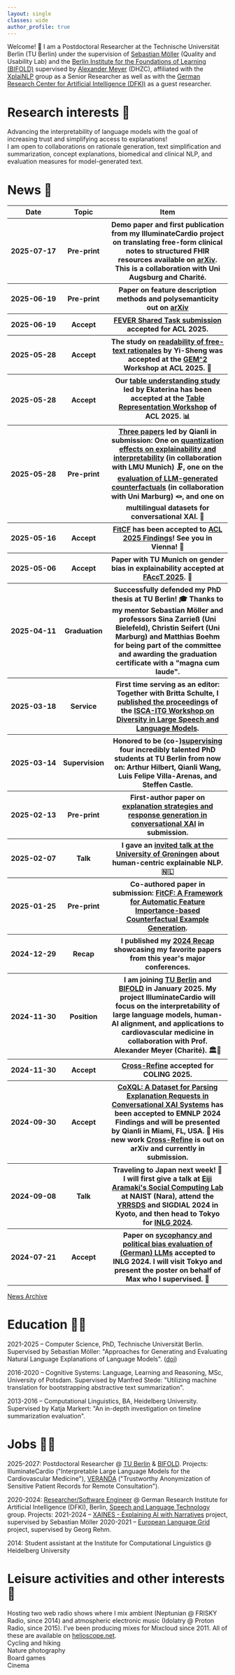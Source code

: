 ```yaml
---
layout: single
classes: wide
author_profile: true
---
```


Welcome! 👋 I am a Postdoctoral Researcher at the Technische Universität Berlin (TU Berlin)
under the supervision of [Sebastian Möller](https://www.qu.tu-berlin.de/menue/team/professur/parameter/en/) (Quality and Usability Lab) and the [Berlin Institute for the Foundations of Learning (BIFOLD)](https://www.bifold.berlin/) supervised by [Alexander Meyer]() (DHZC),
affiliated with the [XplaiNLP](https://xplainlp.github.io/authors/nils-feldhus/) group as a Senior Researcher
as well as with the [German Research Center for Artificial Intelligence (DFKI)](https://www.dfki.de/en/web/research/research-departments/speech-and-language-technology) as a guest researcher.

# Research interests 👀
Advancing the interpretability of language models with the goal of increasing trust and simplifying access to explanations!  
I am open to collaborations on rationale generation, text simplification and summarization, concept explanations, biomedical and clinical NLP, and evaluation measures for model-generated text.  

# News 🤩
<table>
  <thead>
    <tr>
      <th>Date</th>
      <th>Topic</th>
      <th>Item</th>
    </tr>
  </thead>
  <tbody>
    <tr>
      <th><nobr>2025-07-17</nobr></th>
      <th>Pre-print</th>
      <th>Demo paper and first publication from my IlluminateCardio project on translating free-form clinical notes to structured FHIR resources available on <a href="https://arxiv.org/abs/2507.12261">arXiv</a>. This is a collaboration with Uni Augsburg and Charité.</th>
    </tr>
    <tr>
      <th><nobr>2025-06-19</nobr></th>
      <th>Pre-print</th>
      <th>Paper on feature description methods and polysemanticity out on <a href="https://arxiv.org/abs/2506.15538">arXiv</a></th>
    </tr>
    <tr>
      <th><nobr>2025-06-19</nobr></th>
      <th>Accept</th>
      <th><a href="./publications/#2025">FEVER Shared Task submission</a> accepted for ACL 2025.</th>
    </tr>
    <tr>
      <th><nobr>2025-05-28</nobr></th>
      <th>Accept</th>
      <th>The study on <a href="https://arxiv.org/abs/2407.01384">readability of free-text rationales</a> by Yi-Sheng was accepted at the <a href="https://gem-benchmark.com/workshop">GEM^2</a> Workshop at ACL 2025. 🧐  </th>
    </tr>
    <tr>
      <th><nobr>2025-05-28</nobr></th>
      <th>Accept</th>
      <th>Our <a href="./publications/#2025">table understanding study</a> led by Ekaterina has been accepted at the <a href="https://table-representation-learning.github.io/ACL2025/">Table Representation Workshop</a> of ACL 2025. 📊  </th>
    </tr>
    <tr>
      <th><nobr>2025-05-28</nobr></th>
      <th>Pre-print</th>
      <th><a href="./publications/#2025">Three papers</a> led by Qianli in submission: One on <a href="https://arxiv.org/abs/2505.13963">quantization effects on explainability and interpretability</a> (in collaboration with LMU Munich) 🗜, one on the <a href="https://arxiv.org/abs/2505.13972">evaluation of LLM-generated counterfactuals</a> (in collaboration with Uni Marburg) 🪢, and one on multilingual datasets for conversational XAI. 🧭  </th>
    </tr>
    <tr>
      <th><nobr>2025-05-16</nobr></th>
      <th>Accept</th>
      <th><a href="https://arxiv.org/abs/2501.00777">FitCF</a> has been accepted to <a href="https://2025.aclweb.org">ACL 2025 Findings</a>! See you in Vienna! 🎡  </th>
    </tr>
    <tr>
      <th><nobr>2025-05-06</nobr></th>
      <th>Accept</th>
      <th>Paper with TU Munich on gender bias in explainability accepted at <a href="https://programs.sigchi.org/facct/2025/program/content/201842">FAccT 2025</a>. 🦉  </th>
    </tr>
    <tr>
      <th><nobr>2025-04-11</nobr></th>
      <th>Graduation</th>
      <th>Successfully defended my PhD thesis at TU Berlin! 🎓 Thanks to my mentor Sebastian Möller and professors Sina Zarrieß (Uni Bielefeld), Christin Seifert (Uni Marburg) and Matthias Boehm for being part of the committee and awarding the graduation certificate with a "magna cum laude".  </th>
    </tr>
    <tr>
      <th><nobr>2025-03-18</nobr></th>
      <th>Service</th>
      <th>First time serving as an editor: Together with Britta Schulte, I <a href="./publications/#2025">published the proceedings</a> of the <a href="https://arxiv.org/abs/2503.10298">ISCA-ITG Workshop on Diversity in Large Speech and Language Models</a>.</th>
    </tr>
    <tr>
      <th><nobr>2025-03-14</nobr></th>
      <th>Supervision</th>
      <th>Honored to be (co-)<a href="./supervision/index.md">supervising</a> four incredibly talented PhD students at TU Berlin from now on: Arthur Hilbert, Qianli Wang, Luis Felipe Villa-Arenas, and Steffen Castle.  </th>
    </tr>
    <tr>
      <th><nobr>2025-02-13</nobr></th>
      <th>Pre-print</th>
      <th>First-author paper on <a href="./publications/#2025">explanation strategies and response generation in conversational XAI</a> in submission.  </th>
    </tr>
    <tr>
      <th><nobr>2025-02-07</nobr></th>
      <th>Talk</th>
      <th>I gave an <a href="./talks/index.md">invited talk at the University of Groningen</a> about human-centric explainable NLP. 🇳🇱  </th>
    </tr>
    <tr>
      <th><nobr>2025-01-25</nobr></th>
      <th>Pre-print</th>
      <th>Co-authored paper in submission: <a href="./publications/#2025">FitCF: A Framework for Automatic Feature Importance-based Counterfactual Example Generation</a>.  </th>
    </tr>
    <tr>
      <th><nobr>2024-12-29</nobr></th>
      <th>Recap</th>
      <th>I published my <a href="./recommended/2024.md">2024 Recap</a> showcasing my favorite papers from this year's major conferences.  </th>
    </tr>
    <tr>
      <th><nobr>2024-11-30</nobr></th>
      <th>Position</th>
      <th>I am joining <a href="https://www.tu.berlin/en/qu/ueber-uns/team-personen/senior-researchers/nils-feldhus">TU Berlin</a> and <a href="https://www.bifold.berlin/">BIFOLD</a> in January 2025. My project IlluminateCardio will focus on the interpretability of large language models, human-AI alignment, and applications to cardiovascular medicine in collaboration with Prof. Alexander Meyer (Charité). 🏛️🏥  </th>
    </tr>
    <tr>
      <th><nobr>2024-11-30</nobr></th>
      <th>Accept</th>
      <th><a href="./publications/#2025">Cross-Refine</a> accepted for COLING 2025.  </th>
    </tr>
    <tr>
      <th><nobr>2024-09-30</nobr></th>
      <th>Accept</th>
      <th><a href="./publications/#2024">CoXQL: A Dataset for Parsing Explanation Requests in Conversational XAI Systems</a> has been accepted to EMNLP 2024 Findings and will be presented by Qianli in Miami, FL, USA. 🗽 His new work <a href="./publications/#2025">Cross-Refine</a> is out on arXiv and currently in submission.  </th>
    </tr>
    <tr>
      <th><nobr>2024-09-08</nobr></th>
      <th>Talk</th>
      <th>Traveling to Japan next week! 🗾 I will first give a talk at <a href="https://luululu.com/en/">Eiji Aramaki's Social Computing Lab</a> at NAIST (Nara), attend the <a href="https://sites.google.com/view/yrrsds2024/program">YRRSDS</a> and SIGDIAL 2024 in Kyoto, and then head to Tokyo for <a href="https://inlg2024.github.io/program.html">INLG 2024</a>.  </th>
    </tr>
    <tr>
      <th><nobr>2024-07-21</nobr></th>
      <th>Accept</th>
      <th>Paper on <a href="./publications/#2024">sycophancy and political bias evaluation of (German) LLMs</a> accepted to INLG 2024. I will visit Tokyo and present the poster on behalf of Max who I supervised. 🗼</th>
    </tr>
  </tbody>
</table>

[News Archive](old_news.md)



# Education 👨‍🎓
2021-2025 – Computer Science, PhD, Technische Universität Berlin. Supervised by Sebastian Möller: "Approaches for Generating and Evaluating Natural Language Explanations of Language Models". ([doi](https://doi.org/10.14279/depositonce-23821))  

2016-2020 – Cognitive Systems: Language, Learning and Reasoning, MSc, University of Potsdam. Supervised by Manfred Stede: "Utilizing machine translation for bootstrapping abstractive text summarization".  

2013-2016 – Computational Linguistics, BA, Heidelberg University. Supervised by Katja Markert: "An in-depth investigation on timeline summarization evaluation".  

# Jobs 👨‍💼
2025-2027: Postdoctoral Researcher @ [TU Berlin](https://www.tu.berlin/en/qu/ueber-uns/team-personen/senior-researchers/nils-feldhus) & [BIFOLD](https://www.bifold.berlin/). Projects: IlluminateCardio ("Interpretable Large Language Models for the Cardiovascular Medicine"), [VERANDA](https://www.tu.berlin/qu/forschung/laufende-vergangene-projekte/laufende-projekte/veranda) ("Trustworthy Anonymization of Sensitive Patient Records for Remote Consultation").  

2020-2024: [Researcher/Software Engineer](https://www.dfki.de/en/web/about-us/employee/person/nife02) @ German Research Institute for Artificial Intelligence (DFKI), Berlin, [Speech and Language Technology](https://www.dfki.de/en/web/research/research-departments/speech-and-language-technology/) group. Projects: 2021-2024 – [XAINES - Explaining AI with Narratives](https://www.dfki.de/en/web/research/projects-and-publications/projects-overview/project/xaines) project, supervised by Sebastian Möller 2020-2021 – [European Language Grid](https://live.european-language-grid.eu/) project, supervised by Georg Rehm.  

2014: Student assistant at the Institute for Computational Linguistics @ Heidelberg University  



# Leisure activities and other interests 🎵
Hosting two web radio shows where I mix ambient (Neptunian @ FRISKY Radio, since 2014) and atmospheric electronic music (Idolatry @ Proton Radio, since 2015). I've been producing mixes for Mixcloud since 2011. All of these are available on [helioscope.net](https://helioscope.net/).  
Cycling and hiking  
Nature photography  
Board games  
Cinema  
